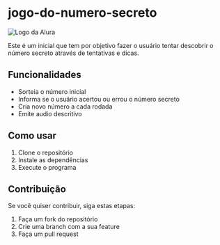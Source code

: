 # jogo-do-numero-secreto  

![Logo da Alura](https://www.alura.com.br/assets/img/alura-logo.svg)

Este é um inicial que tem por objetivo fazer o usuário tentar descobrir o número secreto através de tentativas e dicas.

## Funcionalidades

- Sorteia o número inicial
- Informa se o usuário acertou ou errou o número secreto
- Cria novo número a cada rodada
- Emite audio descritivo

## Como usar

1.  Clone o repositório
2.  Instale as dependências
3.  Execute o programa

## Contribuição

Se você quiser contribuir, siga estas etapas:

1.  Faça um fork do repositório
2.  Crie uma branch com a sua feature
3.  Faça um pull request
